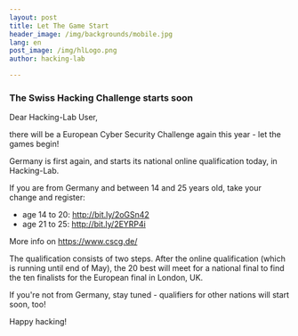 ```yaml
---
layout: post
title: Let The Game Start
header_image: /img/backgrounds/mobile.jpg
lang: en
post_image: /img/hlLogo.png
author: hacking-lab

---
```


### The Swiss Hacking Challenge starts soon                                            

Dear Hacking-Lab User,

there will be a European Cyber Security Challenge again this year - let the games begin!

Germany is first again, and starts its national online qualification today, in Hacking-Lab.

If you are from Germany and between 14 and 25 years old, take your change and register:
- age 14 to 20:  http://bit.ly/2oGSn42
- age 21 to 25:  http://bit.ly/2EYRP4i

More info on https://www.cscg.de/

The qualification consists of two steps. After the online qualification (which is running until end of May), the 20 best will meet for a national final to find the ten finalists for the European final in London, UK.

If you're not from Germany, stay tuned - qualifiers for other nations will start soon, too!

Happy hacking!
                                            


                            